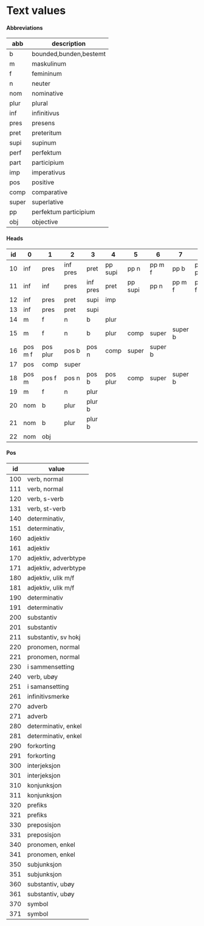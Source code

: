 # Text values
#### Abbreviations
abb  |description
-----|-----------
b    |bounded,bunden,bestemt
m    |maskulinum
f    |femininum
n    |neuter
nom  |nominative
plur |plural
inf  |infinitivus
pres |presens
pret |preteritum
supi |supinum
perf |perfektum
part |participium
imp  |imperativus
pos  |positive
comp |comparative
super|superlative
pp   |perfektum participium
obj  |objective

#### Heads

id |0  |1  |2  |3  |4  |5  |6  |7  |8  |9  |10 |11 |12 |13 |14 |15
---|---|---|---|---|---|---|---|---|---|---|---|---|---|---|---|---
10|inf    |pres    |inf pres|pret    |pp supi |pp n   |pp m f |pp b  |pp plur|pres part|imp
11|inf    |inf     |pres    |inf pres|pret    |pp supi|pp n   |pp m f|pp f   |pp b     |pp plur|pres part|imp|imp|imp
12|inf    |pres    |pret    |supi    |imp
13|inf    |pres    |pret    |supi
14|m      |f       |n       |b       |plur
15|m      |f       |n       |b       |plur    |comp   |super  |super b
16|pos m f|pos plur|pos b   |pos n   |comp    |super  |super b
17|pos    |comp    |super
18|pos m  |pos f   |pos n   |pos b   |pos plur|comp   |super  |super b
19|m      |f       |n       |plur
20|nom    |b       |plur    |plur b
21|nom    |b       |plur    |plur b
22|nom    |obj

#### Pos
id|value
--|-----
100|verb, normal
111|verb, normal
120|verb, s-verb
131|verb, st-verb
140|determinativ, <adj>
151|determinativ, <adj>
160|adjektiv
161|adjektiv
170|adjektiv, adverbtype
171|adjektiv, adverbtype
180|adjektiv, ulik m/f
181|adjektiv, ulik m/f
190|determinativ
191|determinativ
200|substantiv
201|substantiv
211|substantiv, sv hokj
220|pronomen, normal
221|pronomen, normal
230|i sammensetting
240|verb, ubøy
251|i samansetting
261|infinitivsmerke
270|adverb
271|adverb
280|determinativ, enkel
281|determinativ, enkel
290|forkorting
291|forkorting
300|interjeksjon
301|interjeksjon
310|konjunksjon
311|konjunksjon
320|prefiks
321|prefiks
330|preposisjon
331|preposisjon
340|pronomen, enkel
341|pronomen, enkel
350|subjunksjon
351|subjunksjon
360|substantiv, ubøy
361|substantiv, ubøy
370|symbol
371|symbol